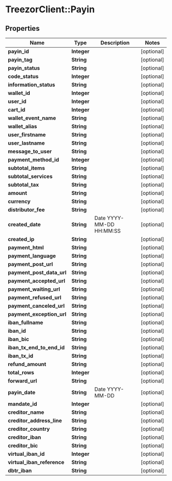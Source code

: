 # TreezorClient::Payin

## Properties
Name | Type | Description | Notes
------------ | ------------- | ------------- | -------------
**payin_id** | **Integer** |  | [optional] 
**payin_tag** | **String** |  | [optional] 
**payin_status** | **String** |  | [optional] 
**code_status** | **Integer** |  | [optional] 
**information_status** | **String** |  | [optional] 
**wallet_id** | **Integer** |  | [optional] 
**user_id** | **Integer** |  | [optional] 
**cart_id** | **Integer** |  | [optional] 
**wallet_event_name** | **String** |  | [optional] 
**wallet_alias** | **String** |  | [optional] 
**user_firstname** | **String** |  | [optional] 
**user_lastname** | **String** |  | [optional] 
**message_to_user** | **String** |  | [optional] 
**payment_method_id** | **Integer** |  | [optional] 
**subtotal_items** | **String** |  | [optional] 
**subtotal_services** | **String** |  | [optional] 
**subtotal_tax** | **String** |  | [optional] 
**amount** | **String** |  | [optional] 
**currency** | **String** |  | [optional] 
**distributor_fee** | **String** |  | [optional] 
**created_date** | **String** | Date YYYY-MM-DD HH:MM:SS | [optional] 
**created_ip** | **String** |  | [optional] 
**payment_html** | **String** |  | [optional] 
**payment_language** | **String** |  | [optional] 
**payment_post_url** | **String** |  | [optional] 
**payment_post_data_url** | **String** |  | [optional] 
**payment_accepted_url** | **String** |  | [optional] 
**payment_waiting_url** | **String** |  | [optional] 
**payment_refused_url** | **String** |  | [optional] 
**payment_canceled_url** | **String** |  | [optional] 
**payment_exception_url** | **String** |  | [optional] 
**iban_fullname** | **String** |  | [optional] 
**iban_id** | **String** |  | [optional] 
**iban_bic** | **String** |  | [optional] 
**iban_tx_end_to_end_id** | **String** |  | [optional] 
**iban_tx_id** | **String** |  | [optional] 
**refund_amount** | **String** |  | [optional] 
**total_rows** | **Integer** |  | [optional] 
**forward_url** | **String** |  | [optional] 
**payin_date** | **String** | Date YYYY-MM-DD | [optional] 
**mandate_id** | **Integer** |  | [optional] 
**creditor_name** | **String** |  | [optional] 
**creditor_address_line** | **String** |  | [optional] 
**creditor_country** | **String** |  | [optional] 
**creditor_iban** | **String** |  | [optional] 
**creditor_bic** | **String** |  | [optional] 
**virtual_iban_id** | **Integer** |  | [optional] 
**virtual_iban_reference** | **String** |  | [optional] 
**dbtr_iban** | **String** |  | [optional] 


